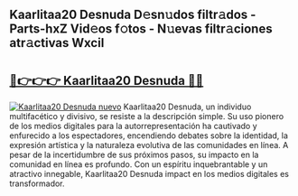 ## Kaarlitaa20 Desnuda D𝚎sn𝚞dos filtr𝚊dos - Parts-hxZ Vid𝚎os f𝚘tos - N𝚞evas filtr𝚊ciones atr𝚊ctivas Wxcil

# <h2><a href="http://mb2wgz.tromn.icu/?c=Kaarlitaa20+Desnuda">🔗👉👉👉 Kaarlitaa20 Desnuda 🔗🔗</a></h2>

[![Kaarlitaa20 Desnuda nuevo](https://i.imgur.com/pEAQMta.gif)](http://mb2wgz.tromn.icu/?c=Kaarlitaa20+Desnuda)
Kaarlitaa20 Desnuda, un individuo multifacético y divisivo, se resiste a la descripción simple. Su uso pionero de los medios digitales para la autorrepresentación ha cautivado y enfurecido a los espectadores, encendiendo debates sobre la identidad, la expresión artística y la naturaleza evolutiva de las comunidades en línea. A pesar de la incertidumbre de sus próximos pasos, su impacto en la comunidad en línea es profundo. Con un espíritu inquebrantable y un atractivo innegable, Kaarlitaa20 Desnuda impact en los medios digitales es transformador.
